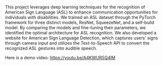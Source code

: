 This project leverages deep learning techniques for the recognition of American Sign Language (ASL) to enhance communication opportunities for individuals with disabilities. We trained an ASL dataset through the PyTorch framework for three distinct models, ResNet, SqueezeNet, and a self-build model. By comparing the models and fine-tuning their parameters, we identified the optimal architecture for ASL recognition. We also developed a website for American Sign Language Detection, which captures users' signs through camera input and utilizes the Text-to-Speech API to convert the recognized ASL gestures into audible speech.

Here is a demo video: https://youtu.be/A4KWUR5Q4lM
